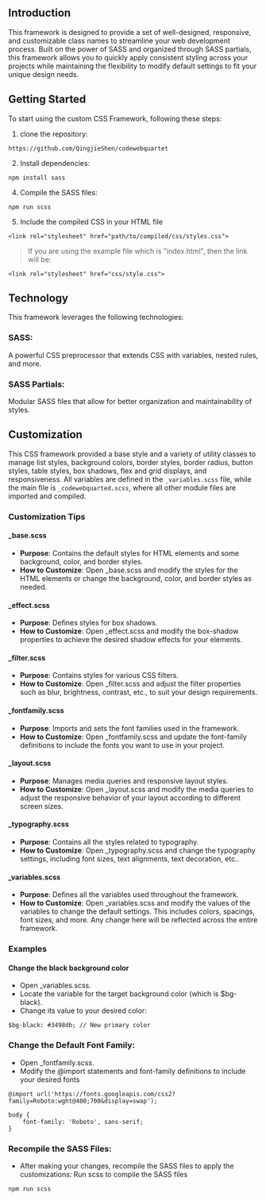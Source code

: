 ## Introduction
This framework is designed to provide a set of well-designed, responsive, and customizable class names to streamline your web development process. Built on the power of SASS and organized through SASS partials, this framework allows you to quickly apply consistent styling across your projects while maintaining the flexibility to modify default settings to fit your unique design needs.

## Getting Started
To start using the custom CSS Framework, following these steps:

1. clone the repository:
```
https://github.com/QingjieShen/codewebquartet
```
2. Install dependencies:
```
npm install sass
```
4. Compile the SASS files:
```
npm run scss
```
5. Include the compiled CSS in your HTML file
```
<link rel="stylesheet" href="path/to/compiled/css/styles.css">
```
> If you are using the example file which is "index.html", then the link will be:
```
<link rel="stylesheet" href="css/style.css">
```

## Technology
This framework leverages the following technologies:
### SASS: 
A powerful CSS preprocessor that extends CSS with variables, nested rules, and more.
### SASS Partials: 
Modular SASS files that allow for better organization and maintainability of styles.

## Customization
This CSS framework provided a base style and a variety of utility classes to manage list styles, background colors, border styles, border radius, button styles, table styles, box shadows, flex and grid displays, and responsiveness. All variables are defined in the `_variables.scss` file, while the main file is `_codewebquarted.scss`, where all other module files are imported and compiled.
### Customization Tips

####  _base.scss
- **Purpose**: Contains the default styles for HTML elements and some background, color, and border styles.
- **How to Customize**: Open _base.scss and modify the styles for the HTML elements or change the background, color, and border styles as needed.

#### _effect.scss
- **Purpose**: Defines styles for box shadows.
- **How to Customize**: Open _effect.scss and modify the box-shadow properties to achieve the desired shadow effects for your elements.

#### _filter.scss
- **Purpose**: Contains styles for various CSS filters.
- **How to Customize**: Open _filter.scss and adjust the filter properties such as blur, brightness, contrast, etc., to suit your design requirements.

#### _fontfamily.scss
- **Purpose**: Imports and sets the font families used in the framework.
- **How to Customize**: Open _fontfamily.scss and update the font-family definitions to include the fonts you want to use in your project.

#### _layout.scss
- **Purpose**: Manages media queries and responsive layout styles.
- **How to Customize**: Open _layout.scss and modify the media queries to adjust the responsive behavior of your layout according to different screen sizes.

#### _typography.scss
- **Purpose**: Contains all the styles related to typography.
- **How to Customize**: Open _typography.scss and change the typography settings, including font sizes, text alignments, text decoration, etc..

#### _variables.scss
- **Purpose**: Defines all the variables used throughout the framework.
- **How to Customize**: Open _variables.scss and modify the values of the variables to change the default settings. This includes colors, spacings, font sizes, and more. Any change here will be reflected across the entire framework.

### Examples

#### Change the black background color
- Open _variables.scss.
- Locate the variable for the target background color (which is $bg-black).
- Change its value to your desired color:
```
$bg-black: #3498db; // New primary color
```

### Change the Default Font Family:
- Open _fontfamily.scss.
- Modify the @import statements and font-family definitions to include your desired fonts
```
@import url('https://fonts.googleapis.com/css2?family=Roboto:wght@400;700&display=swap');

body {
    font-family: 'Roboto', sans-serif;
}
```

### Recompile the SASS Files:
- After making your changes, recompile the SASS files to apply the customizations:
Run scss to compile the SASS files
```
npm run scss
```